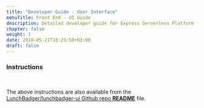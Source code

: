 ```yaml
---
title: "Developer Guide - User Interface"
menuTitle: Front End - UI Guide
description: Detailed developer guide for Express Serverless Platform front end.
chapter: false
weight: 1
date: 2018-05-21T18:23:50+03:00
draft: false
---
```


### Instructions

<script src="http://gist-it.appspot.com/http://github.com/LunchBadger/lunchbadger-ui/blob/master/README.md"></script>

&nbsp;

The above instructions are also available from the <a href="https://github.com/LunchBadger/lunchbadger-ui/blob/master/README.md" target="_blank">LunchBadger/lunchbadger-ui Github repo <strong>README</strong></a> file.





